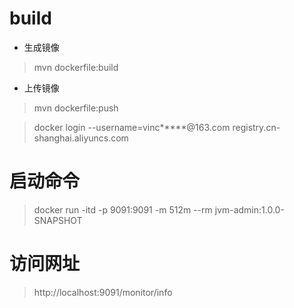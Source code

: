 

# build 
- 生成镜像
> mvn dockerfile:build
- 上传镜像
> mvn dockerfile:push

> docker login --username=vinc*****@163.com registry.cn-shanghai.aliyuncs.com


# 启动命令
> docker run -itd -p 9091:9091 -m 512m --rm jvm-admin:1.0.0-SNAPSHOT

# 访问网址
> http://localhost:9091/monitor/info
